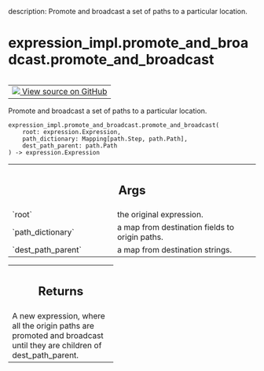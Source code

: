 description: Promote and broadcast a set of paths to a particular location.

<div itemscope itemtype="http://developers.google.com/ReferenceObject">
<meta itemprop="name" content="expression_impl.promote_and_broadcast.promote_and_broadcast" />
<meta itemprop="path" content="Stable" />
</div>

# expression_impl.promote_and_broadcast.promote_and_broadcast

<!-- Insert buttons and diff -->

<table class="tfo-notebook-buttons tfo-api nocontent" align="left">
<td>
  <a target="_blank" href="https://github.com/google/struct2tensor/blob/master/struct2tensor/expression_impl/promote_and_broadcast.py#L150-L175">
    <img src="https://www.tensorflow.org/images/GitHub-Mark-32px.png" />
    View source on GitHub
  </a>
</td>
</table>



Promote and broadcast a set of paths to a particular location.

<pre class="devsite-click-to-copy prettyprint lang-py tfo-signature-link">
<code>expression_impl.promote_and_broadcast.promote_and_broadcast(
    root: expression.Expression,
    path_dictionary: Mapping[path.Step, path.Path],
    dest_path_parent: path.Path
) -> expression.Expression
</code></pre>



<!-- Placeholder for "Used in" -->


<!-- Tabular view -->
 <table class="responsive fixed orange">
<colgroup><col width="214px"><col></colgroup>
<tr><th colspan="2"><h2 class="add-link">Args</h2></th></tr>

<tr>
<td>
`root`
</td>
<td>
the original expression.
</td>
</tr><tr>
<td>
`path_dictionary`
</td>
<td>
a map from destination fields to origin paths.
</td>
</tr><tr>
<td>
`dest_path_parent`
</td>
<td>
a map from destination strings.
</td>
</tr>
</table>



<!-- Tabular view -->
 <table class="responsive fixed orange">
<colgroup><col width="214px"><col></colgroup>
<tr><th colspan="2"><h2 class="add-link">Returns</h2></th></tr>
<tr class="alt">
<td colspan="2">
A new expression, where all the origin paths are promoted and broadcast
until they are children of dest_path_parent.
</td>
</tr>

</table>
